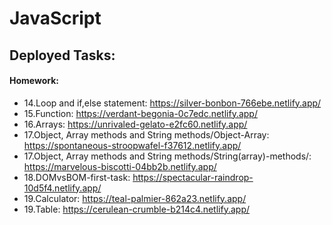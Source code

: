 # JavaScript
## Deployed Tasks:
#### Homework:
* 14.Loop and if,else statement: https://silver-bonbon-766ebe.netlify.app/
* 15.Function: https://verdant-begonia-0c7edc.netlify.app/
* 16.Arrays: https://unrivaled-gelato-e2fc60.netlify.app/
* 17.Object, Array methods and String methods/Object-Array: https://spontaneous-stroopwafel-f37612.netlify.app/
* 17.Object, Array methods and String methods/String(array)-methods/: https://marvelous-biscotti-04bb2b.netlify.app/
* 18.DOMvsBOM-first-task: https://spectacular-raindrop-10d5f4.netlify.app/
* 19.Calculator: https://teal-palmier-862a23.netlify.app/
* 19.Table: https://cerulean-crumble-b214c4.netlify.app/
